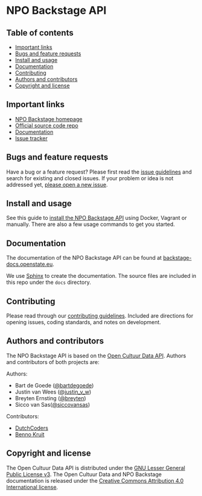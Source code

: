 # NPO Backstage API



## Table of contents

 - [Important links](#important-links)
 - [Bugs and feature requests](#bugs-and-feature-requests)
 - [Install and usage](#install-and-usage)
 - [Documentation](#documentation)
 - [Contributing](#contributing)
 - [Authors and contributors](#authors-and-contributors)
 - [Copyright and license](#copyright-and-license)

## Important links
 - [NPO Backstage homepage](http://www.npo.nl/specials/backstage)
 - [Official source code repo](https://github.com/openstate/npo-backstage/)
 - [Documentation](http://backstage-docs.openstate.eu/)
 - [Issue tracker](https://github.com/openstate/npo-backstage/issues)

## Bugs and feature requests

Have a bug or a feature request? Please first read the [issue guidelines](https://github.com/openstate/npo-backstage/blob/master/docs/dev/getting_started.rst) and search for existing and closed issues. If your problem or idea is not addressed yet, [please open a new issue](https://github.com/openstate/npo-backstage/issues/new).

## Install and usage

See this guide to [install the NPO Backstage API](https://github.com/openstate/npo-backstage/blob/master/INSTALL.rst) using Docker, Vagrant or manually. There are also a few usage commands to get you started.

## Documentation

The documentation of the NPO Backstage API can be found at [backstage-docs.openstate.eu](http://backstage-docs.openstate.eu/).

We use [Sphinx](http://sphinx-doc.org/) to create the documentation. The source files are included in this repo under the `docs` directory.  

## Contributing

Please read through our [contributing guidelines](https://github.com/openstate/npo-backstage/blob/master/docs/dev/getting_started.rst). Included are directions for opening issues, coding standards, and notes on development.

## Authors and contributors

The NPO Backstage API is based on the [Open Cultuur Data API](https://github.com/openstate/open-cultuur-data/). Authors and contributors of both projects are:

Authors:

* Bart de Goede ([@bartdegoede](https://twitter.com/bartdegoede))
* Justin van Wees ([@justin_v_w](https://twitter.com/justin_v_w))
* Breyten Ernsting ([@breyten](https://twitter.com/breyten))
* Sicco van Sas([@siccovansas](https://twitter.com/siccovansas))

Contributors:

* [DutchCoders](http://dutchcoders.io/)
* [Benno Kruit](https://github.com/bennokr)

## Copyright and license

The Open Cultuur Data API is distributed under the [GNU Lesser General Public License v3](https://www.gnu.org/licenses/lgpl.html). The Open Cultuur Data and NPO Backstage documentation is released under the [Creative Commons Attribution 4.0 International license](http://creativecommons.org/licenses/by/4.0/).

